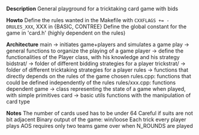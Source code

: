 **Description**
General playground for a tricktaking card game with bids

**Howto**
Define the rules wanted in the Makefile with
`CXXFLAGS += -DRULES_XXX`, XXX in {BASIC, CONTREE}
Define the global constant for the game in 'card.h' (highly dependent on the rules)

**Architecture**
main            -> initiates game+players and simulates a game
play            -> general functions to organize the playing of a game
player          -> define the functionalities of the Player class, with his knowledge and his strategy
bidstrat/       -> folder of different bidding strategies for a player
trickstrat/     -> folder of different tricktaking strategies for a player
rules           -> functions that directly depends on the rules of the game chosen
                  rules.cpp: functions that could be defined independently of the rules
                  rules/xxx.cpp: functions dependent
game            -> class representing the state of a game when played, with simple primitives
card            -> basic utils functions with the manipulation of card type

**Notes**
The number of cards used has to be under 64
Careful if suits are not bit adjacent
Binary output of the game: win/loose
Each trick every player plays
AOS requires only two teams
game over when N_ROUNDS are played